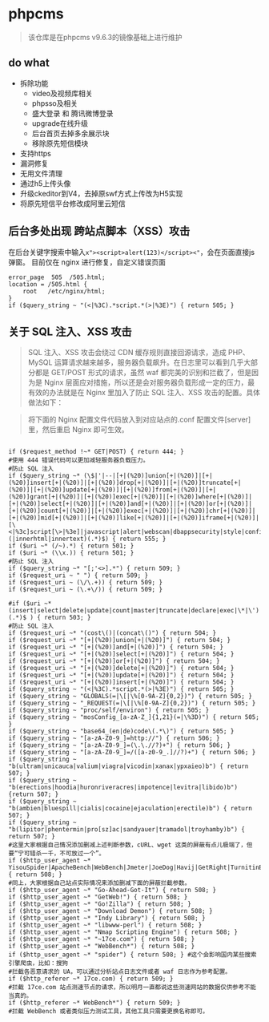 # phpcms
> 该仓库是在phpcms v9.6.3的镜像基础上进行维护

## do what
* 拆除功能
    * video及视频库相关
    * phpsso及相关
    * 盛大登录 和 腾讯微博登录
    * upgrade在线升级
    * 后台首页去掉多余展示块
    * 移除原先短信模块
* 支持https
* 漏洞修复
* 无用文件清理
* 通过h5上传头像
* 升级ckeditor到V4，去掉原swf方式上传改为H5实现
* 将原先短信平台修改成阿里云短信

## 后台多处出现 跨站点脚本（XSS）攻击
在后台关键字搜索中输入`x"><script>alert(123)</script><"`，会在页面直接js弹窗。
目前仅在 nginx 进行修复，自定义错误页面
```relax-ng
error_page  505  /505.html;
location = /505.html {
    root   /etc/nginx/html;
}
if ($query_string ~ "(<|%3C).*script.*(>|%3E)") { return 505; }
```
## 关于 SQL 注入、XSS 攻击

> SQL 注入、XSS 攻击会绕过 CDN 缓存规则直接回源请求，造成 PHP、MySQL 运算请求越来越多，服务器负载飙升。在日志里可以看到几乎大部分都是 GET/POST 形式的请求，虽然 waf 都完美的识别和拦截了，但是因为是 Nginx 层面应对措施，所以还是会对服务器负载形成一定的压力，最有效的办法就是在 Nginx 里加入了防止 SQL 注入、XSS 攻击的配置。具体做法如下：

> 将下面的 Nginx 配置文件代码放入到对应站点的.conf 配置文件[server]里，然后重启 Nginx 即可生效。
```relax-ng

if ($request_method !~* GET|POST) { return 444; }
#使用 444 错误代码可以更加减轻服务器负载压力。
#防止 SQL 注入
if ($query_string ~* (\$|'|--|[+|(%20)]union[+|(%20)]|[+|(%20)]insert[+|(%20)]|[+|(%20)]drop[+|(%20)]|[+|(%20)]truncate[+|(%20)]|[+|(%20)]update[+|(%20)]|[+|(%20)]from[+|(%20)]|[+|(%20)]grant[+|(%20)]|[+|(%20)]exec[+|(%20)]|[+|(%20)]where[+|(%20)]|[+|(%20)]select[+|(%20)]|[+|(%20)]and[+|(%20)]|[+|(%20)]or[+|(%20)]|[+|(%20)]count[+|(%20)]|[+|(%20)]exec[+|(%20)]|[+|(%20)]chr[+|(%20)]|[+|(%20)]mid[+|(%20)]|[+|(%20)]like[+|(%20)]|[+|(%20)]iframe[+|(%20)]|[\<|%3c]script[\>|%3e]|javascript|alert|webscan|dbappsecurity|style|confirm\(|innerhtml|innertext)(.*)$) { return 555; }
if ($uri ~* (/~).*) { return 501; }
if ($uri ~* (\\x.)) { return 501; }
#防止 SQL 注入
if ($query_string ~* "[;'<>].*") { return 509; }
if ($request_uri ~ " ") { return 509; }
if ($request_uri ~ (\/\.+)) { return 509; }
if ($request_uri ~ (\.+\/)) { return 509; }
 
#if ($uri ~* (insert|select|delete|update|count|master|truncate|declare|exec|\*|\')(.*)$ ) { return 503; }
#防止 SQL 注入
if ($request_uri ~* "(cost\()|(concat\()") { return 504; }
if ($request_uri ~* "[+|(%20)]union[+|(%20)]") { return 504; }
if ($request_uri ~* "[+|(%20)]and[+|(%20)]") { return 504; }
if ($request_uri ~* "[+|(%20)]select[+|(%20)]") { return 504; }
if ($request_uri ~* "[+|(%20)]or[+|(%20)]") { return 504; }
if ($request_uri ~* "[+|(%20)]delete[+|(%20)]") { return 504; }
if ($request_uri ~* "[+|(%20)]update[+|(%20)]") { return 504; }
if ($request_uri ~* "[+|(%20)]insert[+|(%20)]") { return 504; }
if ($query_string ~ "(<|%3C).*script.*(>|%3E)") { return 505; }
if ($query_string ~ "GLOBALS(=|\[|\%[0-9A-Z]{0,2})") { return 505; }
if ($query_string ~ "_REQUEST(=|\[|\%[0-9A-Z]{0,2})") { return 505; }
if ($query_string ~ "proc/self/environ") { return 505; }
if ($query_string ~ "mosConfig_[a-zA-Z_]{1,21}(=|\%3D)") { return 505; }
if ($query_string ~ "base64_(en|de)code\(.*\)") { return 505; }
if ($query_string ~ "[a-zA-Z0-9_]=http://") { return 506; }
if ($query_string ~ "[a-zA-Z0-9_]=(\.\.//?)+") { return 506; }
if ($query_string ~ "[a-zA-Z0-9_]=/([a-z0-9_.]//?)+") { return 506; }
if ($query_string ~ "b(ultram|unicauca|valium|viagra|vicodin|xanax|ypxaieo)b") { return 507; }
if ($query_string ~ "b(erections|hoodia|huronriveracres|impotence|levitra|libido)b") {return 507; }
if ($query_string ~ "b(ambien|bluespill|cialis|cocaine|ejaculation|erectile)b") { return 507; }
if ($query_string ~ "b(lipitor|phentermin|pro[sz]ac|sandyauer|tramadol|troyhamby)b") { return 507; }
#这里大家根据自己情况添加删减上述判断参数，cURL、wget 这类的屏蔽有点儿极端了，但要“宁可错杀一千，不可放过一个”。
if ($http_user_agent ~* YisouSpider|ApacheBench|WebBench|Jmeter|JoeDog|Havij|GetRight|TurnitinBot|GrabNet|masscan|mail2000|github|wget|curl|Java|python) { return 508; }
#同上，大家根据自己站点实际情况来添加删减下面的屏蔽拦截参数。
if ($http_user_agent ~* "Go-Ahead-Got-It") { return 508; }
if ($http_user_agent ~* "GetWeb!") { return 508; }
if ($http_user_agent ~* "Go!Zilla") { return 508; }
if ($http_user_agent ~* "Download Demon") { return 508; }
if ($http_user_agent ~* "Indy Library") { return 508; }
if ($http_user_agent ~* "libwww-perl") { return 508; }
if ($http_user_agent ~* "Nmap Scripting Engine") { return 508; }
if ($http_user_agent ~* "~17ce.com") { return 508; }
if ($http_user_agent ~* "WebBench*") { return 508; }
if ($http_user_agent ~* "spider") { return 508; } #这个会影响国内某些搜索引擎爬虫，比如：搜狗
#拦截各恶意请求的 UA，可以通过分析站点日志文件或者 waf 日志作为参考配置。
if ($http_referer ~* 17ce.com) { return 509; }
#拦截 17ce.com 站点测速节点的请求，所以明月一直都说这些测速网站的数据仅供参考不能当真的。
if ($http_referer ~* WebBench*") { return 509; }
#拦截 WebBench 或者类似压力测试工具，其他工具只需要更换名称即可。
```
